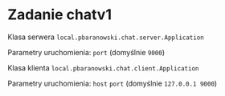 # Zadanie chatv1

Klasa serwera `local.pbaranowski.chat.server.Application`

Parametry uruchomienia: `port` (domyślnie `9000`)

Klasa klienta `local.pbaranowski.chat.client.Application`

Parametry uruchomienia: `host` `port` (domyślnie `127.0.0.1 9000`)
